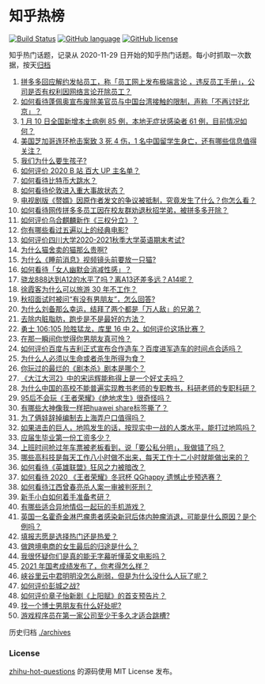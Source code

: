 # 知乎热榜
[![Build Status](https://github.com/ToWeLong/zhihu-hot-questions/workflows/CI/badge.svg)](https://github.com/ToWeLong/zhihu-hot-questions/actions)
[![GitHub language](https://img.shields.io/badge/language-golang-orange.svg)](https://golang.org/)
[![GitHub license](https://img.shields.io/github/license/ToWeLong/zhihu-hot-questions)](https://github.com/ToWeLong/zhihu-hot-questions/blob/main/LICENSE)

知乎热门话题，记录从 2020-11-29 日开始的知乎热门话题。每小时抓取一次数据，按天[归档](./archives)

<!-- BEGIN -->

1. [拼多多回应解约发帖员工，称「员工网上发布极端言论 ，违反员工手册」，公司是否有权利因网络言论开除员工？](https://www.zhihu.com/question/438830539)
1. [如何看待蓬佩奥宣布废除美官员与中国台湾接触的限制，声称「不再讨好北京」？](https://www.zhihu.com/question/438693253)
1. [1 月 10 日全国新增本土病例 85 例，本地无症状感染者 61 例，目前情况如何？](https://www.zhihu.com/question/438820466)
1. [美国芝加哥连环枪击案致 3 死 4 伤，1 名中国留学生身亡，还有哪些信息值得关注？](https://www.zhihu.com/question/438828611)
1. [我们为什么要生孩子?](https://www.zhihu.com/question/349923819)
1. [如何评价 2020 B 站 百大 UP 主名单？](https://www.zhihu.com/question/438840235)
1. [如何看待比特币大跳水？](https://www.zhihu.com/question/438862588)
1. [如何看待伦敦进入重大事故状态？](https://www.zhihu.com/question/438497675)
1. [电视剧版《赘婿》因原作者发文的争议被抵制，究竟发生了什么？你怎么看？](https://www.zhihu.com/question/438300392)
1. [如何看待网传拼多多员工因在校友群劝退秋招学弟，被拼多多开除？](https://www.zhihu.com/question/438789664)
1. [如何评价乌合麒麟新作《三权分立》？](https://www.zhihu.com/question/438699761)
1. [你有哪些看过五遍以上的经典电影?](https://www.zhihu.com/question/353072809)
1. [如何评价四川大学2020-2021秋季大学英语期末考试?](https://www.zhihu.com/question/438852961)
1. [为什么猫舍卖的猫那么贵啊?](https://www.zhihu.com/question/438017152)
1. [为什么《睡前消息》视频镜头前要放一只猫?](https://www.zhihu.com/question/438198039)
1. [如何看待「女人幽默会消减性感」？](https://www.zhihu.com/question/435692948)
1. [骁龙888达到A12的水平了吗？离A13还差多远？A14呢？](https://www.zhihu.com/question/433015392)
1. [徐霞客为什么可以旅游 30 年不工作？](https://www.zhihu.com/question/437207962)
1. [秋招面试时被问“有没有男朋友”，怎么回答?](https://www.zhihu.com/question/437541441)
1. [为什么刘备那么幸运，结拜了两个都是「万人敌」的兄弟？](https://www.zhihu.com/question/266240810)
1. [去除内脏脂肪，跑步是不是最好的方法？](https://www.zhihu.com/question/427095682)
1. [勇士 106:105 险胜猛龙，库里 16 中 2，如何评价这场比赛？](https://www.zhihu.com/question/438824265)
1. [在那一瞬间你觉得你男朋友真可怜？](https://www.zhihu.com/question/305930391)
1. [如何评价百度与吉利正式宣布合作造车？百度进军造车的时间点合适吗？](https://www.zhihu.com/question/438822993)
1. [为什么人必须以生命或者杀生所得为食？](https://www.zhihu.com/question/438696708)
1. [你玩过的最烂的《剧本杀》剧本是哪个？](https://www.zhihu.com/question/411311728)
1. [《大江大河2》中的宋运辉能称得上是一个好丈夫吗？](https://www.zhihu.com/question/438819406)
1. [为什么中国的高校不能普遍实现教书老师的专职教书，科研老师的专职科研？](https://www.zhihu.com/question/429181283)
1. [95后不会玩《王者荣耀》《绝地求生》很奇怪吗？](https://www.zhihu.com/question/437724291)
1. [有哪些大神像我一样把huawei share标签撕了？](https://www.zhihu.com/question/333963902)
1. [为了俩娃辞掉编制去上海弄户口值得吗？](https://www.zhihu.com/question/436982406)
1. [如果进击的巨人，地鸣发生的话，按现实中一战的人类水平，能打过地鸣吗？](https://www.zhihu.com/question/433673067)
1. [应届生毕业第一份工资多少？](https://www.zhihu.com/question/344657217)
1. [上班时间抢过年车票被老板看到，说「要公私分明」，我做错了吗？](https://www.zhihu.com/question/438535342)
1. [哪些高科技是每天工作八小时做不出来，每天工作十二小时就能做出来的？](https://www.zhihu.com/question/438613637)
1. [如何看待《英雄联盟》狂风之力被暗改？](https://www.zhihu.com/question/438386146)
1. [如何看待 2020 《王者荣耀》冬冠杯 QGhappy 遗憾止步预选赛？](https://www.zhihu.com/question/438786106)
1. [如何看待江西曾春亮杀人案一审被判死刑？](https://www.zhihu.com/question/438828372)
1. [新手小白如何着手准备考研？](https://www.zhihu.com/question/283284100)
1. [有哪些适合异地情侣一起玩的手机游戏？](https://www.zhihu.com/question/283438060)
1. [英国一名霍奇金淋巴瘤患者感染新冠后体内肿瘤消退，可能是什么原因？是个例吗？](https://www.zhihu.com/question/438472697)
1. [填报志愿是选择热门还是热爱？](https://www.zhihu.com/question/438463051)
1. [做跨境电商的女生最后的归途是什么？](https://www.zhihu.com/question/291226829)
1. [我很怀疑你们是真的能无字幕听懂英文电影吗？](https://www.zhihu.com/question/438623362)
1. [2021 年国考成绩发布了，你考得怎么样？](https://www.zhihu.com/question/438758057)
1. [峡谷里云中君明明没怎么削弱，但是为什么没什么人玩了呢？](https://www.zhihu.com/question/417747809)
1. [如何评价彭城之战?](https://www.zhihu.com/question/436507041)
1. [如何评价章子怡新剧《上阳赋》的首支预告片？](https://www.zhihu.com/question/438296664)
1. [找一个博士男朋友有什么好处呢?](https://www.zhihu.com/question/438613461)
1. [游戏程序员在第一家公司至少干多久才适合跳槽?](https://www.zhihu.com/question/435459425)

<!-- END -->

历史归档 [./archives](./archives)


### License
[zhihu-hot-questions](https://github.com/towelong/zhihu-hot-questions) 的源码使用 MIT License 发布。